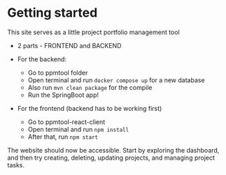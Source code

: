 # Getting started
This site serves as a little project portfolio management tool
* 2 parts - FRONTEND and BACKEND
* For the backend:
  * Go to ppmtool folder 
  * Open terminal and run
   `docker compose up` for a new database
  * Also run `mvn clean package` for the compile 
  * Run the SpringBoot app!
 
* For the frontend (backend has to be working first)
  * Go to ppmtool-react-client
  *  Open terminal and run
   `npm install`
  * After that, run `npm start`
 
The website should now be accessible. Start by exploring the dashboard, and then try creating, deleting, updating projects, and managing project tasks.
